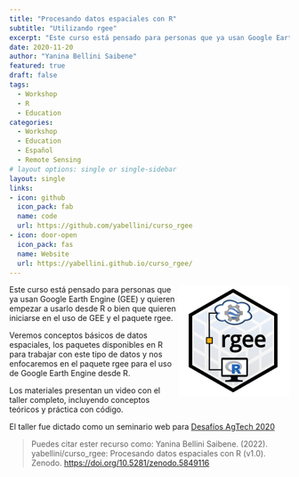 ```yaml
---
title: "Procesando datos espaciales con R"
subtitle: "Utilizando rgee"
excerpt: "Este curso está pensado para personas que ya usan Google Earth Engine (GEE) y quieren empezar a usarlo desde R o bien que quieren iniciarse en el uso de GEE y el paquete rgee."
date: 2020-11-20
author: "Yanina Bellini Saibene"
featured: true
draft: false
tags:
  - Workshop
  - R
  - Education
categories:
  - Workshop
  - Education
  - Español
  - Remote Sensing
# layout options: single or single-sidebar
layout: single
links:
- icon: github
  icon_pack: fab
  name: code
  url: https://github.com/yabellini/curso_rgee
- icon: door-open
  icon_pack: fas
  name: Website
  url: https://yabellini.github.io/curso_rgee/
---
```


<img src='featured.png' align="right" height="200" alt='Hex sticker del paquete rgee.'/>

Este curso está pensado para personas que ya usan Google Earth Engine (GEE) y quieren empezar a usarlo desde R o bien que quieren iniciarse en el uso de GEE y el paquete rgee.

Veremos conceptos básicos de datos espaciales, los paquetes disponibles en R para trabajar con este tipo de datos y nos enfocaremos en el paquete rgee para el uso de Google Earth Engine desde R.

Los materiales presentan un video con el taller completo, incluyendo conceptos teóricos y práctica con código.

El taller fue dictado como un seminario web para [Desafíos AgTech 2020](https://desafiosagtech.com/)

> Puedes citar ester recurso como: Yanina Bellini Saibene. (2022). yabellini/curso_rgee: Procesando datos espaciales con R (v1.0). Zenodo. https://doi.org/10.5281/zenodo.5849116
